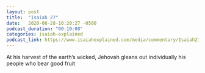```yaml
---
layout: post
title:  "Isaiah 27"
date:   2020-06-28-10:20:27 -0500
podcast_duration: "00:10:08"
categories: isaiah-explained
podcast_link: https://www.isaiahexplained.com/media/commentary/Isaiah27.mp3
---
```

At his harvest of the earth’s wicked, Jehovah gleans out individually his people who bear good fruit
